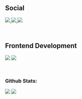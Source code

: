 ## Social
 <p>
  <a href="https://youtube.com/@IpodCraftYT" target="_blank">
    <img src="https://img.shields.io/youtube/channel/subscribers/UCidWHs7srSmkcl3nksIe6Cw?style=for-the-badge&logo=youtube&logoColor=%23FF0000&label=Suscriptores&labelColor=%23282828&color=%23FF0000">
  </a>
  <a href="https://www.twitch.tv/IpodCraftYT" target="_blank">
      <img src="https://img.shields.io/twitch/status/ipodcraftyt?style=for-the-badge&logo=twitch&logoColor=%239146FF&label=Twitch&labelColor=%23000000&color=%239146FF">
  </a>
  <a href="https://discord.gg/Guq6aGftyr" target="_blank">
     <img src="https://img.shields.io/discord/1117891111877349507?style=for-the-badge&logo=discord&logoColor=%237289da&label=Discord%20Server&labelColor=%231e2124&color=%237289da">
  </a>
</p>

<br>

## Frontend Development
<p>
  <img src="https://img.shields.io/badge/HTML5-E34F26?style=for-the-badge&logo=html5&logoColor=white">
  <img src="https://img.shields.io/badge/CSS3-1572B6?style=for-the-badge&logo=css3&logoColor=white">
</p>
<br>

### Github Stats:

<div style="display: inline;">
  <img src="https://github-readme-stats.vercel.app/api?username=NJMD13&show_icons=true&count_private=true&include_all_commits=true&hide_stars=true&title_color=00FFF3&text_color=4EB9FF&icon_color=0080FF&bg_color=00000000&border_color=12BCD6" />
  <img src="https://github-readme-stats.vercel.app/api/top-langs/?username=NJMD13&card_width=450em&title_color=0AF4ED&text_color=00FFF3&icon_color=0080FF&bg_color=00000000&border_color=12BCD6"/>
</div>

